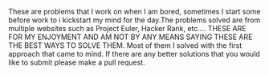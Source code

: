 These are problems that I work on when I am bored, sometimes I start some before work to i kickstart my mind for the day.The problems solved are from multiple websites such as Project Euler, Hacker Rank, etc.... THESE ARE FOR MY ENJOYMENT AND AM NOT BY ANY MEANS SAYING THESE ARE THE BEST WAYS TO SOLVE THEM. Most of them I solved with the first approach that came to mind.  If there are any better solutions that you would like to submit please make a pull request.
